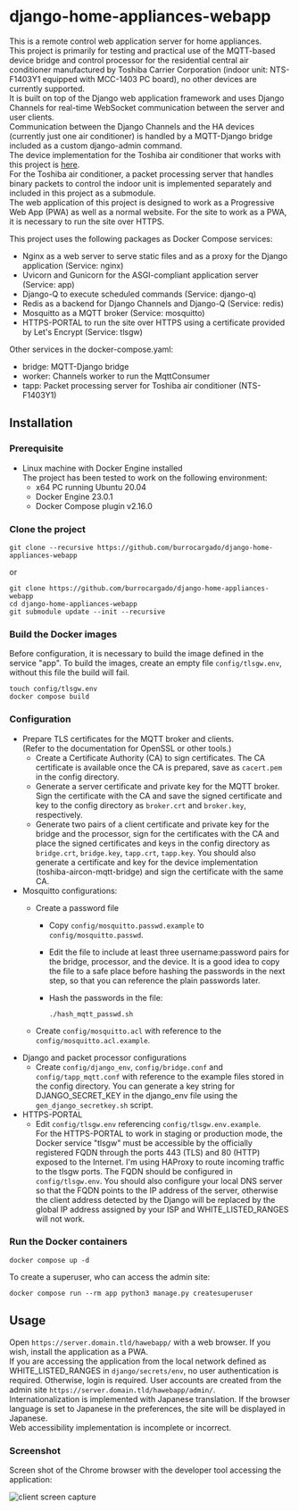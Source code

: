 
# django-home-appliances-webapp

This is a remote control web application server for home appliances.  
This project is primarily for testing and practical use of the MQTT-based device bridge and control processor for the residential central air conditioner manufactured by Toshiba Carrier Corporation (indoor unit: NTS-F1403Y1 equipped with MCC-1403 PC board), no other devices are currently supported.  
It is built on top of the Django web application framework and uses Django Channels for real-time WebSocket communication between the server and user clients.  
Communication between the Django Channels and the HA devices (currently just one air conditioner) is handled by a MQTT-Django bridge included as a custom django-admin command.  
The device implementation for the Toshiba air conditioner that works with this project is [here](https://github.com/burrocargado/toshiba-aircon-mqtt-bridge).  
For the Toshiba air conditioner, a packet processing server that handles binary packets to control the indoor unit is implemented separately and included in this project as a submodule.  
The web application of this project is designed to work as a Progressive Web App (PWA) as well as a normal website. For the site to work as a PWA, it is necessary to run the site over HTTPS.

This project uses the following packages as Docker Compose services:

- Nginx as a web server to serve static files and as a proxy for the Django application (Service: nginx)
- Uvicorn and Gunicorn for the ASGI-compliant application server (Service: app)
- Django-Q to execute scheduled commands (Service: django-q)
- Redis as a backend for Django Channels and Django-Q (Service: redis)
- Mosquitto as a MQTT broker (Service: mosquitto)
- HTTPS-PORTAL to run the site over HTTPS using a certificate provided by Let's Encrypt (Service: tlsgw)

Other services in the docker-compose.yaml:

- bridge: MQTT-Django bridge
- worker: Channels worker to run the MqttConsumer
- tapp: Packet processing server for Toshiba air conditioner (NTS-F1403Y1)

## Installation

### Prerequisite

- Linux machine with Docker Engine installed  
  The project has been tested to work on the following environment:
  - x64 PC running Ubuntu 20.04
  - Docker Engine 23.0.1
  - Docker Compose plugin v2.16.0

### Clone the project

```shell
git clone --recursive https://github.com/burrocargado/django-home-appliances-webapp
```

or

```shell
git clone https://github.com/burrocargado/django-home-appliances-webapp
cd django-home-appliances-webapp
git submodule update --init --recursive
```

### Build the Docker images

Before configuration, it is necessary to build the image defined in the service "app".
To build the images, create an empty file ```config/tlsgw.env```, without this file the build will fail.

```shell
touch config/tlsgw.env
docker compose build
```

### Configuration

- Prepare TLS certificates for the MQTT broker and clients.  
  (Refer to the documentation for OpenSSL or other tools.)
  - Create a Certificate Authority (CA) to sign certificates. The CA certificate is available once the CA is prepared, save as ```cacert.pem``` in the config directory.
  - Generate a server certificate and private key for the MQTT broker. Sign the certificate with the CA and save the signed certificate and key to the config directory as ```broker.crt``` and ```broker.key```, respectively.
  - Generate two pairs of a client certificate and private key for the bridge and the processor, sign for the certificates with the CA and place the signed certificates and keys in the config directory as ```bridge.crt```, ```bridge.key```, ```tapp.crt```, ```tapp.key```. You should also generate a certificate and key for the device implementation (toshiba-aircon-mqtt-bridge) and sign the certificate with the same CA.
- Mosquitto configurations:
  - Create a password file
    - Copy ```config/mosquitto.passwd.example``` to ```config/mosquitto.passwd```.
    - Edit the file to include at least three username:password pairs for the bridge, processor, and the device. It is a good idea to copy the file to a safe place before hashing the passwords in the next step, so that you can reference the plain passwords later.
    - Hash the passwords in the file:

      ```shell
      ./hash_mqtt_passwd.sh
      ```

  - Create ```config/mosquitto.acl``` with reference to the ```config/mosquitto.acl.example```.
- Django and packet processor configurations
  - Create ```config/django_env```, ```config/bridge.conf``` and ```config/tapp_mqtt.conf``` with reference to the example files stored in the config directory. You can generate a key string for DJANGO_SECRET_KEY in the django_env file using the ```gen_django_secretkey.sh``` script.
- HTTPS-PORTAL
  - Edit ```config/tlsgw.env``` referencing ```config/tlsgw.env.example```.  
  For the HTTPS-PORTAL to work in staging or production mode, the Docker service "tlsgw" must be accessible by the officially registered FQDN through the ports 443 (TLS) and 80 (HTTP) exposed to the Internet. I'm using HAProxy to route incoming traffic to the tlsgw ports. The FQDN should be configured in ```config/tlsgw.env```. You should also configure your local DNS server so that the FQDN points to the IP address of the server, otherwise the client address detected by the Django will be replaced by the global IP address assigned by your ISP and WHITE_LISTED_RANGES will not work.

### Run the Docker containers

```shell
docker compose up -d
```

To create a superuser, who can access the admin site:

```shell
docker compose run --rm app python3 manage.py createsuperuser
```

## Usage

Open ```https://server.domain.tld/hawebapp/``` with a web browser. If you wish, install the application as a PWA.  
If you are accessing the application from the local network defined as WHITE_LISTED_RANGES in ```django/secrets/env```, no user authentication is required. Otherwise, login is required.
User accounts are created from the admin site ```https://server.domain.tld/hawebapp/admin/```.  
Internationalization is implemented with Japanese translation.
If the browser language is set to Japanese in the preferences, the site will be displayed in Japanese.  
Web accessibility implementation is incomplete or incorrect.

### Screenshot

Screen shot of the Chrome browser with the developer tool accessing the application:

![client screen capture](screen_capture.gif)
